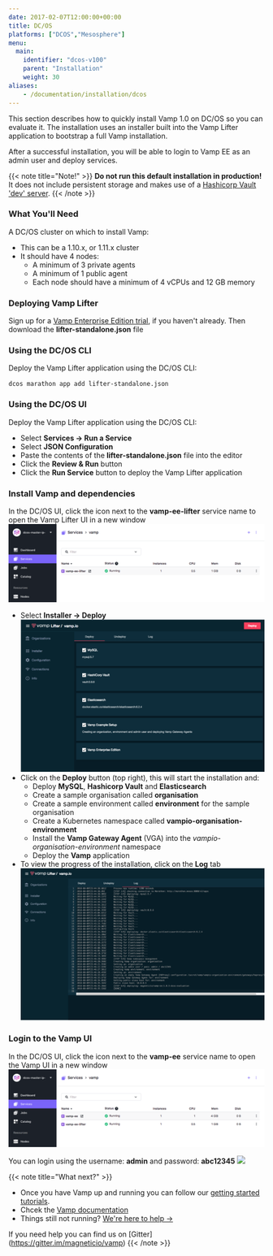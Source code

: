 ```yaml
---
date: 2017-02-07T12:00:00+00:00
title: DC/OS
platforms: ["DCOS","Mesosphere"]
menu:
  main:
    identifier: "dcos-v100"
    parent: "Installation"
    weight: 30
aliases:
    - /documentation/installation/dcos
---
```


This section describes how to quickly install Vamp 1.0 on DC/OS so you can evaluate it. The installation uses an installer built into the Vamp Lifter application to bootstrap a full Vamp installation.

After a successful installation, you will be able to login to Vamp EE as an admin user and deploy services. 

{{< note title="Note!" >}}
**Do not run this default installation in production!** It does not include persistent storage and makes use of a [Hashicorp Vault 'dev' server](https://www.vaultproject.io/docs/concepts/dev-server.html).
{{< /note >}}

### What You'll Need

A DC/OS cluster on which to install Vamp:

* This can be a 1.10.x, or 1.11.x cluster
* It should have 4 nodes:
  * A minimum of 3 private agents
  * A minimum of 1 public agent
  * Each node should have a minimum of 4 vCPUs and 12 GB memory 

### Deploying Vamp Lifter

Sign up for a [Vamp Enterprise Edition trial](/trial-signup/), if you haven't already. Then download the **lifter-standalone.json** file

### Using the DC/OS CLI
Deploy the Vamp Lifter application using the DC/OS CLI:
    
```
dcos marathon app add lifter-standalone.json
```

### Using the DC/OS UI
Deploy the Vamp Lifter application using the DC/OS CLI:
* Select **Services → Run a Service**
* Select **JSON Configuration**
* Paste the contents of the **lifter-standalone.json** file into the editor
* Click the **Review & Run** button
* Click the **Run Service** button to deploy the Vamp Lifter application

### Install Vamp and dependencies

In the DC/OS UI, click the icon next to the **vamp-ee-lifter** service name to open the Vamp Lifter UI in a new window
![](/images/screens/v100/dcos-vamp-lifteree.png)

* Select **Installer → Deploy**
  ![](/images/screens/v100/lifteree-installer-deploy.png)
* Click on the **Deploy** button (top right), this will start the installation and:
  * Deploy **MySQL**, **Hashicorp Vault** and **Elasticsearch**
  * Create a sample organisation called **organisation**
  * Create a sample environment called **environment** for the sample organisation
  * Create a Kubernetes namespace called **vampio-organisation-environment**
  * Install the **Vamp Gateway Agent** (VGA) into the *vampio-organisation-environment* namespace
  * Deploy the **Vamp** application
* To view the progress of the installation, click on the **Log** tab
  ![](/images/screens/v100/lifteree-installer-log-dcos.png)

### Login to the Vamp UI

In the DC/OS UI, click the icon next to the **vamp-ee** service name to open the Vamp UI in a new window
![](/images/screens/v100/dcos-vamp-vampee.png)

You can login using the username: **admin** and password: **abc12345**
![](/images/screens/v100/vampee-login.png)

{{< note title="What next?" >}}

* Once you have Vamp up and running you can follow our [getting started tutorials](/documentation/tutorials/).
* Chcek the [Vamp documentation](/documentation/how-vamp-works/architecture-and-components/)
* Things still not running? [We're here to help →](https://github.com/magneticio/vamp/issues)

If you need help you can find us on [Gitter] (https://gitter.im/magneticio/vamp)
{{< /note >}}

